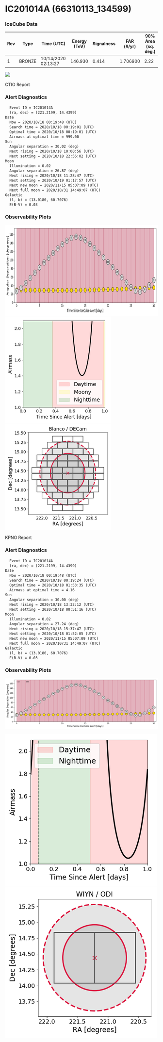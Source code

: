 # IC201014A (66310113_134599)

### IceCube Data

| Rev | Type | Time (UTC) | Energy (TeV) | Signalness | FAR (#/yr) | 90% Area (sq. deg.) |
| --- | --- | --- | --- | --- | --- | --- |
| 1 | BRONZE | 10/14/2020  02:13:27 | 146.930 | 0.414 | 1.706900 | 2.22 |

![](skymap.png)

CTIO Report

### Alert Diagnostics

```Event
  Event ID = IC201014A
  (ra, dec) = (221.2199, 14.4399)
Date
  Now = 2020/10/18 00:19:48 (UTC)
  Search time = 2020/10/18 00:19:01 (UTC)
  Optimal time = 2020/10/18 00:19:01 (UTC)
  Airmass at optimal time = 999.00
Sun
  Angular separation = 30.02 (deg)
  Next rising = 2020/10/18 10:00:56 (UTC)
  Next setting = 2020/10/18 22:56:02 (UTC)
Moon
  Illumination = 0.02
  Angular separation = 26.87 (deg)
  Next rising = 2020/10/18 11:28:47 (UTC)
  Next setting = 2020/10/19 01:17:57 (UTC)
  Next new moon = 2020/11/15 05:07:09 (UTC)
  Next full moon = 2020/10/31 14:49:07 (UTC)
Galactic
  (l, b) = (13.0180, 60.7076)
  E(B-V) = 0.03
```
### Observability Plots

<a href="https://rmorgan10.github.io/AlertMonitoring/IC201014A_1/CTIO_forecast.png" target="_blank">
  <img src="CTIO_forecast.png" alt="CTIO Forecast" style="width:700px;height:300px;">
</a> 

<a href="https://rmorgan10.github.io/AlertMonitoring/IC201014A_1/CTIO_airmass.png" target="_blank">
  <img src="CTIO_airmass.png" alt="CTIO Airmass" style="width:350px;height:350px;">
</a> 
<a href="https://rmorgan10.github.io/AlertMonitoring/IC201014A_1/CTIO_fov.png" target="_blank">
  <img src="CTIO_fov.png" alt="CTIO FoV" style="width:350px;height:350px;">
</a> 

KPNO Report

### Alert Diagnostics

```Event
  Event ID = IC201014A
  (ra, dec) = (221.2199, 14.4399)
Date
  Now = 2020/10/18 00:19:48 (UTC)
  Search time = 2020/10/18 00:19:24 (UTC)
  Optimal time = 2020/10/18 01:53:35 (UTC)
  Airmass at optimal time = 4.16
Sun
  Angular separation = 30.00 (deg)
  Next rising = 2020/10/18 13:32:12 (UTC)
  Next setting = 2020/10/18 00:51:16 (UTC)
Moon
  Illumination = 0.02
  Angular separation = 27.24 (deg)
  Next rising = 2020/10/18 15:37:47 (UTC)
  Next setting = 2020/10/18 01:52:05 (UTC)
  Next new moon = 2020/11/15 05:07:09 (UTC)
  Next full moon = 2020/10/31 14:49:07 (UTC)
Galactic
  (l, b) = (13.0180, 60.7076)
  E(B-V) = 0.03
```
### Observability Plots

![](KPNO_forecast.png)

![](KPNO_airmass.png)
![](KPNO_fov.png)
